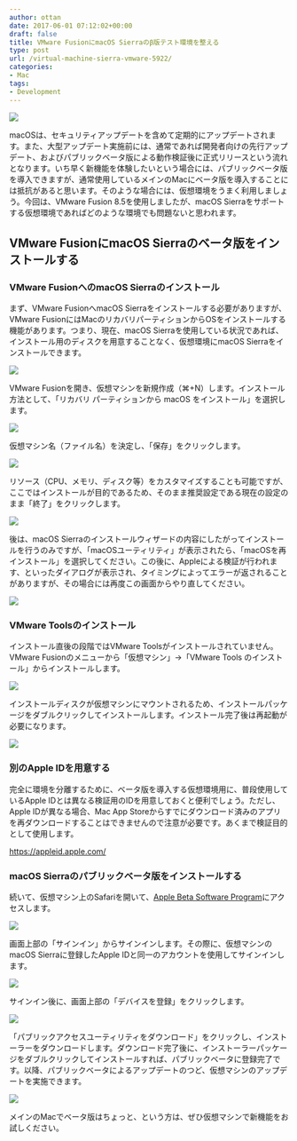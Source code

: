 ```yaml
---
author: ottan
date: 2017-06-01 07:12:02+00:00
draft: false
title: VMware FusionにmacOS Sierraのβ版テスト環境を整える
type: post
url: /virtual-machine-sierra-vmware-5922/
categories:
- Mac
tags:
- Development
---
```


![](/images/2017/06/170601-592fa9c8643af.jpg)






macOSは、セキュリティアップデートを含めて定期的にアップデートされます。また、大型アップデート実施前には、通常であれば開発者向けの先行アップデート、およびパブリックベータ版による動作検証後に正式リリースという流れとなります。いち早く新機能を体験したいという場合には、パブリックベータ版を導入できますが、通常使用しているメインのMacにベータ版を導入することには抵抗があると思います。そのような場合には、仮想環境をうまく利用しましょう。今回は、VMware Fusion 8.5を使用しましたが、macOS Sierraをサポートする仮想環境であればどのような環境でも問題ないと思われます。





## VMware FusionにmacOS Sierraのベータ版をインストールする





### VMware FusionへのmacOS Sierraのインストール





まず、VMware FusionへmacOS Sierraをインストールする必要がありますが、VMware FusionにはMacのリカバリパーティションからOSをインストールする機能があります。つまり、現在、macOS Sierraを使用している状況であれば、インストール用のディスクを用意することなく、仮想環境にmacOS Sierraをインストールできます。





![](/images/2017/06/170601-592fa9d3555f4.png)






VMware Fusionを開き、仮想マシンを新規作成（⌘+N）します。インストール方法として、「リカバリ パーティションから macOS をインストール」を選択します。





![](/images/2017/06/170601-592fa9e00e5e0.png)






仮想マシン名（ファイル名）を決定し、「保存」をクリックします。





![](/images/2017/06/170601-592fa9e757e05.png)






リソース（CPU、メモリ、ディスク等）をカスタマイズすることも可能ですが、ここではインストールが目的であるため、そのまま推奨設定である現在の設定のまま「終了」をクリックします。





![](/images/2017/06/170601-592fa9f24ea1d.png)






後は、macOS Sierraのインストールウィザードの内容にしたがってインストールを行うのみですが、「macOSユーティリティ」が表示されたら、「macOSを再インストール」を選択してください。この後に、Appleによる検証が行われます、といったダイアログが表示され、タイミングによってエラーが返されることがありますが、その場合には再度この画面からやり直してください。





![](/images/2017/06/170601-592fbbb89dfc2.png)






### VMware Toolsのインストール





インストール直後の段階ではVMware Toolsがインストールされていません。VMware Fusionのメニューから「仮想マシン」→「VMware Tools のインストール」からインストールします。





![](/images/2017/06/170601-592fbbeed4987.png)






インストールディスクが仮想マシンにマウントされるため、インストールパッケージをダブルクリックしてインストールします。インストール完了後は再起動が必要になります。





![](/images/2017/06/170601-592fbc2f11b9f.png)






### 別のApple IDを用意する





完全に環境を分離するために、ベータ版を導入する仮想環境用に、普段使用しているApple IDとは異なる検証用のIDを用意しておくと便利でしょう。ただし、Apple IDが異なる場合、Mac App Storeからすでにダウンロード済みのアプリを再ダウンロードすることはできませんので注意が必要です。あくまで検証目的として使用します。



https://appleid.apple.com/



### macOS Sierraのパブリックベータ版をインストールする





続いて、仮想マシン上のSafariを開いて、[Apple Beta Software Program](https://beta.apple.com/sp/ja/betaprogram/)にアクセスします。





![](/images/2017/06/170601-592fbcea7fed1.png)






画面上部の「サインイン」からサインインします。その際に、仮想マシンのmacOS Sierraに登録したApple IDと同一のアカウントを使用してサインインします。





![](/images/2017/06/170601-592fbd50eed74.png)






サインイン後に、画面上部の「デバイスを登録」をクリックします。





![](/images/2017/06/170601-592fbd85e01c9.png)






「パブリックアクセスユーティリティをダウンロード」をクリックし、インストーラーをダウンロードします。ダウンロード完了後に、インストーラーパッケージをダブルクリックしてインストールすれば、パブリックベータに登録完了です。以降、パブリックベータによるアップデートのつど、仮想マシンのアップデートを実施できます。





![](/images/2017/06/170601-592fbe24b8137.png)






メインのMacでベータ版はちょっと、という方は、ぜひ仮想マシンで新機能をお試しください。
